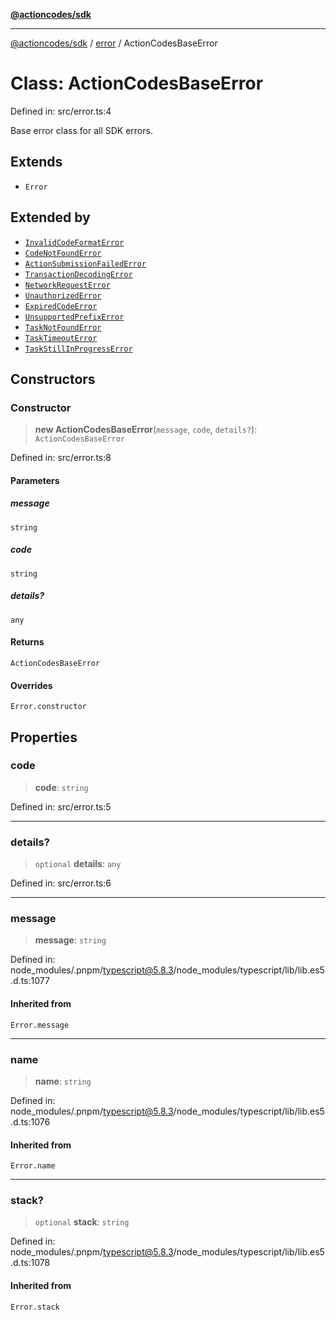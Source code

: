 [**@actioncodes/sdk**](../../README.md)

***

[@actioncodes/sdk](../../modules.md) / [error](../README.md) / ActionCodesBaseError

# Class: ActionCodesBaseError

Defined in: src/error.ts:4

Base error class for all SDK errors.

## Extends

- `Error`

## Extended by

- [`InvalidCodeFormatError`](InvalidCodeFormatError.md)
- [`CodeNotFoundError`](CodeNotFoundError.md)
- [`ActionSubmissionFailedError`](ActionSubmissionFailedError.md)
- [`TransactionDecodingError`](TransactionDecodingError.md)
- [`NetworkRequestError`](NetworkRequestError.md)
- [`UnauthorizedError`](UnauthorizedError.md)
- [`ExpiredCodeError`](ExpiredCodeError.md)
- [`UnsupportedPrefixError`](UnsupportedPrefixError.md)
- [`TaskNotFoundError`](TaskNotFoundError.md)
- [`TaskTimeoutError`](TaskTimeoutError.md)
- [`TaskStillInProgressError`](TaskStillInProgressError.md)

## Constructors

### Constructor

> **new ActionCodesBaseError**(`message`, `code`, `details?`): `ActionCodesBaseError`

Defined in: src/error.ts:8

#### Parameters

##### message

`string`

##### code

`string`

##### details?

`any`

#### Returns

`ActionCodesBaseError`

#### Overrides

`Error.constructor`

## Properties

### code

> **code**: `string`

Defined in: src/error.ts:5

***

### details?

> `optional` **details**: `any`

Defined in: src/error.ts:6

***

### message

> **message**: `string`

Defined in: node\_modules/.pnpm/typescript@5.8.3/node\_modules/typescript/lib/lib.es5.d.ts:1077

#### Inherited from

`Error.message`

***

### name

> **name**: `string`

Defined in: node\_modules/.pnpm/typescript@5.8.3/node\_modules/typescript/lib/lib.es5.d.ts:1076

#### Inherited from

`Error.name`

***

### stack?

> `optional` **stack**: `string`

Defined in: node\_modules/.pnpm/typescript@5.8.3/node\_modules/typescript/lib/lib.es5.d.ts:1078

#### Inherited from

`Error.stack`
